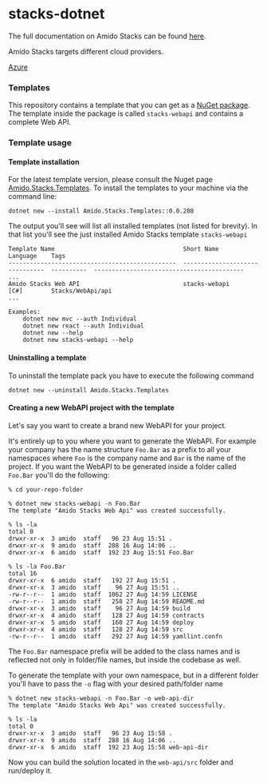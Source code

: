 # stacks-dotnet

The full documentation on Amido Stacks can be found [here](https://amido.github.io/stacks/).

Amido Stacks targets different cloud providers.

[Azure](https://amido.github.io/stacks/docs/workloads/azure/backend/netcore/introduction_netcore)

### Templates

This repository contains a template that you can get as a [NuGet package](https://www.nuget.org/packages/Amido.Stacks.Templates/). The template inside the package is called `stacks-webapi` and contains a complete Web API.

### Template usage

#### Template installation

For the latest template version, please consult the Nuget page [Amido.Stacks.Templates](https://www.nuget.org/packages/Amido.Stacks.Templates/). To install the templates to your machine via the command line:

```shell
dotnet new --install Amido.Stacks.Templates::0.0.208
```

The output you'll see will list all installed templates (not listed for brevity). In that list you'll see the just installed Amido Stacks template `stacks-webapi`

```shell
Template Name                                    Short Name                       Language    Tags
-----------------------------------------------  -------------------------------  ----------  ------------------------------------------
...
Amido Stacks Web API                             stacks-webapi                    [C#]        Stacks/WebApi/api
...

Examples:
    dotnet new mvc --auth Individual
    dotnet new react --auth Individual
    dotnet new --help
    dotnet new stacks-webapi --help
```

#### Uninstalling a template

To uninstall the template pack you have to execute the following command

```shell
dotnet new --uninstall Amido.Stacks.Templates
```

#### Creating a new WebAPI project with the template

Let's say you want to create a brand new WebAPI for your project.

It's entirely up to you where you want to generate the WebAPI. For example your company has the name structure `Foo.Bar` as a prefix to all your namespaces where `Foo` is the company name and `Bar` is the name of the project. If you want the WebAPI to be generated inside a folder called `Foo.Bar` you'll do the following:

```shell
% cd your-repo-folder

% dotnet new stacks-webapi -n Foo.Bar
The template "Amido Stacks Web Api" was created successfully.

% ls -la
total 0
drwxr-xr-x  3 amido  staff   96 23 Aug 15:51 .
drwxr-xr-x  9 amido  staff  288 16 Aug 14:06 ..
drwxr-xr-x  6 amido  staff  192 23 Aug 15:51 Foo.Bar

% ls -la Foo.Bar
total 16
drwxr-xr-x  6 amido  staff   192 27 Aug 15:51 .
drwxr-xr-x  3 amido  staff    96 27 Aug 15:51 ..
-rw-r--r--  1 amido  staff  1062 27 Aug 14:59 LICENSE
-rw-r--r--  1 amido  staff   258 27 Aug 14:59 README.md
drwxr-xr-x  3 amido  staff    96 27 Aug 14:59 build
drwxr-xr-x  4 amido  staff   128 27 Aug 14:59 contracts
drwxr-xr-x  5 amido  staff   160 27 Aug 14:59 deploy
drwxr-xr-x  4 amido  staff   128 27 Aug 14:59 src
-rw-r--r--  1 amido  staff   292 27 Aug 14:59 yamllint.confn
```

The `Foo.Bar` namespace prefix will be added to the class names and is reflected not only in folder/file names, but inside the codebase as well.

To generate the template with your own namespace, but in a different folder you'll have to pass the `-o` flag with your desired path/folder name

```shell
% dotnet new stacks-webapi -n Foo.Bar -o web-api-dir
The template "Amido Stacks Web Api" was created successfully.

% ls -la
total 0
drwxr-xr-x  3 amido  staff   96 23 Aug 15:58 .
drwxr-xr-x  9 amido  staff  288 16 Aug 14:06 ..
drwxr-xr-x  6 amido  staff  192 23 Aug 15:58 web-api-dir
```

Now you can build the solution located in the `web-api/src` folder and run/deploy it.
